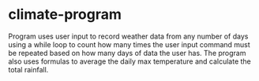# climate-program
Program uses user input to record weather data from any number of days using a while loop to count how many times the user input command must be repeated based on how many days of data the user has. The program also uses formulas to average the daily max temperature and calculate the total rainfall.

